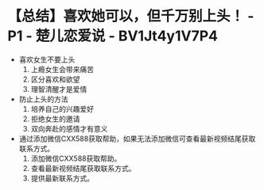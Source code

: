 # 【总结】喜欢她可以，但千万别上头！ - P1 - 楚儿恋爱说 - BV1Jt4y1V7P4

-   喜欢女生不要上头
    1.  上瘾女生会带来痛苦
    2.  区分喜欢和欲望
    3.  理智清醒才是爱情
-   防止上头的方法
    1.  培养自己的兴趣爱好
    2.  拒绝女生的邀请
    3.  双向奔赴的感情才有意义
-   通过添加微信CXX588获取帮助，如果无法添加微信可查看最新视频结尾获取联系方式。 
    1.  添加微信CXX588获取帮助。
    2.  查看最新视频结尾获取联系方式。
    3.  提供最新联系方式。